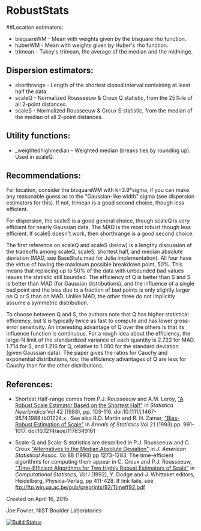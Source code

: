 # RobustStats

##Location estimators:
* bisquareWM     - Mean with weights given by the bisquare rho function.
* huberWM        - Mean with weights given by Huber's rho function.
* trimean        - Tukey's trimean, the average of the median and the midhinge.

## Dispersion estimators:
* shorthrange    - Length of the shortest closed interval containing at least half the data.  
* scaleQ         - Normalized Rousseeuw & Croux Q statistic, from the 25%ile of all 2-point distances.
* scaleS         - Normalized Rousseeuw & Croux S statistic, from the median of the median of all 2-point distances.

## Utility functions:
* _weightedhighmedian    - Weighted median (breaks ties by rounding up). Used in scaleQ.

## Recommendations:
For location, consider the bisquareWM with k=3.9*sigma, if you can make any reasonable guess as to the "Gaussian-like width" sigma (see dispersion estimators for this).  If not, trimean is a good second choice, though less efficient.

For dispersion, the scaleS is a good general choice, though scaleQ is very efficient for nearly Gaussian data.  The MAD is the most robust though less efficient.  If scaleS doesn't work, then shorthrange is a good second choice.

The first reference on scaleQ and scaleS (below) is a lengthy discussion of the tradeoffs among scaleQ, scaleS, shortest half, and median absolute deviation (MAD, see BaseStats.mad for Julia implementation). All four have the virtue of having the maximum possible breakdown point, 50%. This means that replacing up to 50% of the data with unbounded bad values leaves the statistic still bounded. The efficiency of Q is better than S and S is better than MAD (for Gaussian distributions), and the influence of a single bad point and the bias due to a fraction of bad points is only slightly larger on Q or S than on MAD. Unlike MAD, the other three do not implicitly assume a symmetric distribution. 

To choose between Q and S, the authors note that Q has higher statistical efficiency, but S is typically twice as fast to compute and has lower gross-error sensitivity. An interesting advantage of Q over the others is that its influence function is continuous. For a rough idea about the efficiency, the large-N limit of the standardized variance of each quantity is 2.722 for MAD, 1.714 for S, and 1.216 for Q, relative to 1.000 for the standard deviation (given Gaussian data). The paper gives the ratios for Cauchy and exponential distributions, too; the efficiency advantages of Q are less for Cauchy than for the other distributions.


## References:
* Shortest Half-range comes from P.J. Rousseeuw and A.M. Leroy, ["A Robust Scale Estimator Based on the Shortest Half"](http://onlinelibrary.wiley.com/doi/10.1111/j.1467-9574.1988.tb01224.x/abstract) in _Statistica Neerlandica_ Vol 42 (1988), pp. 103-116. doi:10.1111/j.1467-9574.1988.tb01224.x . See also R.D. Martin and R. H. Zamar, ["Bias-Robust Estimation of Scale"](http://projecteuclid.org/euclid.aos/1176349161)  in _Annals of Statistics_ Vol 21 (1993) pp. 991-1017.  doi:10.1214/aoe/1176349161

* Scale-Q and Scale-S statistics are described in P.J. Rousseeuw and C. Croux ["Alternatives to the Median Absolute Deviation"](http://www.jstor.org/stable/2291267) in _J. American Statistical Assoc._ Vo 88 (1993) pp 1273-1283. The time-efficient algorithms for computing them appear in C. Croux and P.J. Rousseeuw, ["Time-Efficient Algorithms for Two Highly Robust Estimators of Scale"](http://link.springer.com/chapter/10.1007/978-3-662-26811-7_58) in _Computational Statistics, Vol I_ (1992), Y. Dodge and J. Whittaker editors, Heidelberg, Physica-Verlag, pp 411-428. If link fails, see ftp://ftp.win.ua.ac.be/pub/preprints/92/Timeff92.pdf

Created on April 16, 2015

Joe Fowler, NIST Boulder Laboratories

[![Build Status](https://travis-ci.org/joefowler/RobustStats.jl.svg?branch=master)](https://travis-ci.org/joefowler/RobustStats.jl)
